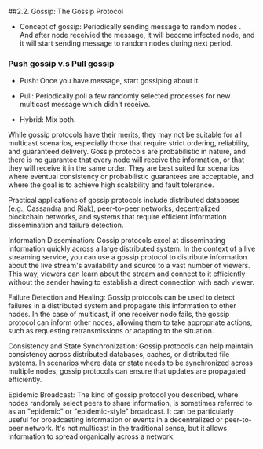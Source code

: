 ##2.2. Gossip: The Gossip Protocol

- Concept of gossip: Periodically sending message to random nodes . And after node receivied the message, it will become infected node, and it will start sending message to random nodes during next period.

### Push gossip v.s Pull gossip

- Push: Once you have message, start gossiping about it.

- Pull: Periodically poll a few randomly selected processes for new multicast message which didn't receive.

- Hybrid: Mix both.


While gossip protocols have their merits, they may not be suitable for all multicast scenarios, especially those that require strict ordering, reliability, and guaranteed delivery. Gossip protocols are probabilistic in nature, and there is no guarantee that every node will receive the information, or that they will receive it in the same order. They are best suited for scenarios where eventual consistency or probabilistic guarantees are acceptable, and where the goal is to achieve high scalability and fault tolerance.

Practical applications of gossip protocols include distributed databases (e.g., Cassandra and Riak), peer-to-peer networks, decentralized blockchain networks, and systems that require efficient information dissemination and failure detection.


Information Dissemination: Gossip protocols excel at disseminating information quickly across a large distributed system. In the context of a live streaming service, you can use a gossip protocol to distribute information about the live stream's availability and source to a vast number of viewers. This way, viewers can learn about the stream and connect to it efficiently without the sender having to establish a direct connection with each viewer.

Failure Detection and Healing: Gossip protocols can be used to detect failures in a distributed system and propagate this information to other nodes. In the case of multicast, if one receiver node fails, the gossip protocol can inform other nodes, allowing them to take appropriate actions, such as requesting retransmissions or adapting to the situation.

Consistency and State Synchronization: Gossip protocols can help maintain consistency across distributed databases, caches, or distributed file systems. In scenarios where data or state needs to be synchronized across multiple nodes, gossip protocols can ensure that updates are propagated efficiently.

Epidemic Broadcast: The kind of gossip protocol you described, where nodes randomly select peers to share information, is sometimes referred to as an "epidemic" or "epidemic-style" broadcast. It can be particularly useful for broadcasting information or events in a decentralized or peer-to-peer network. It's not multicast in the traditional sense, but it allows information to spread organically across a network.

